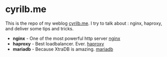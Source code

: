 # cyrilb.me

This is the repo of my weblog [cyrilb.me](http://www.cyrilb.me/). I try to talk about :
nginx, haproxy, and deliver some tips and tricks.

* **nginx** - One of the most powerful http server [nginx](http://nginx.org/)
* **haproxy** - Best loadbalancer. Ever. [haproxy](http://www.haproxy.org/)
* **mariadb** - Because XtraDB is amazing. [mariadb](https://mariadb.org/)

